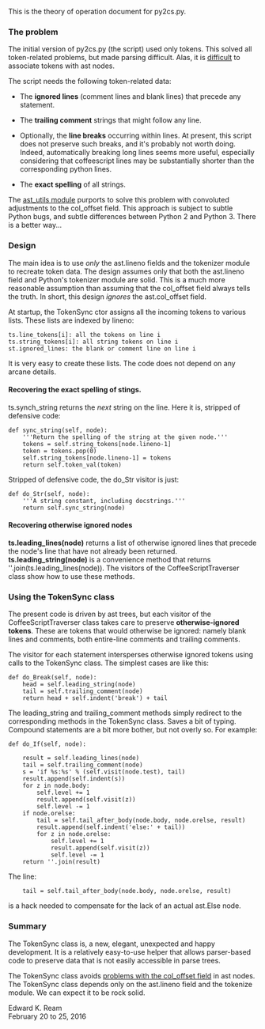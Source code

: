 
This is the theory of operation document for py2cs.py.


### The problem

The initial version of py2cs.py (the script) used only tokens. This solved all token-related problems, but made parsing difficult. Alas, it is [difficult](http://stackoverflow.com/questions/16748029/how-to-get-source-corresponding-to-a-python-ast-node) to associate tokens with ast nodes.

The script needs the following token-related data:

- The **ignored lines** (comment lines and blank lines) that precede any statement.

- The **trailing comment** strings that might follow any line.

- Optionally, the **line breaks** occurring within lines. At present, this script does not preserve such breaks, and it's probably not worth doing. Indeed, automatically breaking long lines seems more useful, especially considering that coffeescript lines may be substantially shorter than the corresponding python lines.

- The **exact spelling** of all strings.

The [ast_utils module](
https://bitbucket.org/plas/thonny/src/3b71fda7ac0b66d5c475f7a668ffbdc7ae48c2b5/thonny/ast_utils.py?at=master) purports to solve this problem with convoluted adjustments to the col_offset field. This approach is subject to subtle Python bugs, and subtle differences between Python 2 and Python 3. There is a better way...

### Design

The main idea is to use *only* the ast.lineno fields and the tokenizer module to recreate token data. The design assumes only that both the ast.lineno field and Python's tokenizer module are solid. This is a much more reasonable assumption than assuming that the col_offset field always tells the truth. In short, this design *ignores* the ast.col_offset field.

At startup, the TokenSync ctor assigns all the incoming tokens to various lists.  These lists are indexed by lineno:

    ts.line_tokens[i]: all the tokens on line i
    ts.string_tokens[i]: all string tokens on line i
    st.ignored_lines: the blank or comment line on line i
    
It is very easy to create these lists. The code does not depend on any arcane details.

#### Recovering the exact spelling of stings.

ts.synch_string returns the *next* string on the line. Here it is, stripped of defensive code:

    def sync_string(self, node):
        '''Return the spelling of the string at the given node.'''
        tokens = self.string_tokens[node.lineno-1]
        token = tokens.pop(0)
        self.string_tokens[node.lineno-1] = tokens
        return self.token_val(token)
       
Stripped of defensive code, the do_Str visitor is just:

    def do_Str(self, node):
        '''A string constant, including docstrings.'''
        return self.sync_string(node)
        
#### Recovering otherwise ignored nodes

**ts.leading_lines(node)** returns a list of otherwise ignored lines that
precede the node's line that have not already been returned.
**ts.leading_string(node)** is a convenience method that returns ''.join(ts.leading_lines(node)). The visitors of the CoffeeScriptTraverser class show how to use these methods.

### Using the TokenSync class

The present code is driven by ast trees, but each visitor of the CoffeeScriptTraverser class takes care to preserve **otherwise-ignored tokens**. These are tokens that would otherwise be ignored: namely blank lines and comments, both entire-line comments and trailing comments.

The visitor for each statement intersperses otherwise ignored tokens using calls to the TokenSync class.  The simplest cases are like this:

    def do_Break(self, node):
        head = self.leading_string(node)
        tail = self.trailing_comment(node)
        return head + self.indent('break') + tail

The leading_string and trailing_comment methods simply redirect to the corresponding methods in the TokenSync class.  Saves a bit of typing. Compound statements are a bit more bother, but not overly so. For example:

    def do_If(self, node):
   
        result = self.leading_lines(node)
        tail = self.trailing_comment(node)
        s = 'if %s:%s' % (self.visit(node.test), tail)
        result.append(self.indent(s))
        for z in node.body:
            self.level += 1
            result.append(self.visit(z))
            self.level -= 1
        if node.orelse:
            tail = self.tail_after_body(node.body, node.orelse, result)
            result.append(self.indent('else:' + tail))
            for z in node.orelse:
                self.level += 1
                result.append(self.visit(z))
                self.level -= 1
        return ''.join(result)

The line:

        tail = self.tail_after_body(node.body, node.orelse, result)

is a hack needed to compensate for the lack of an actual ast.Else node.

### Summary

The TokenSync class is, a new, elegant, unexpected and happy development. It is a relatively easy-to-use helper that allows parser-based code to preserve data that is not easily accessible in parse trees.

The TokenSync class avoids [problems with the col_offset field](
http://stackoverflow.com/questions/16748029/how-to-get-source-corresponding-to-a-python-ast-node) in ast nodes. The TokenSync class depends only on the ast.lineno field and the tokenize module. We can expect it to be rock solid.

Edward K. Ream  
February 20 to 25, 2016



